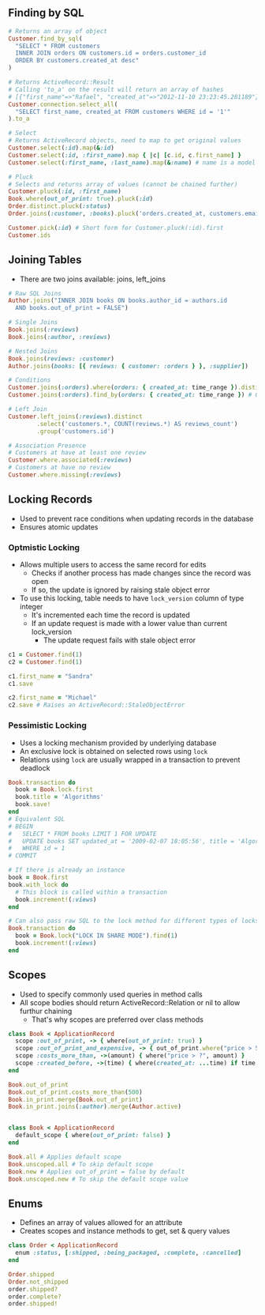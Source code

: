 ## Finding by SQL
```rb
# Returns an array of object
Customer.find_by_sql(
  "SELECT * FROM customers
  INNER JOIN orders ON customers.id = orders.customer_id
  ORDER BY customers.created_at desc"
)

# Returns ActiveRecord::Result
# Calling 'to_a' on the result will return an array of hashes
# [{"first_name"=>"Rafael", "created_at"=>"2012-11-10 23:23:45.281189"}]
Customer.connection.select_all(
  "SELECT first_name, created_at FROM customers WHERE id = '1'"
).to_a

# Select
# Returns ActiveRecord objects, need to map to get original values
Customer.select(:id).map(&:id)
Customer.select(:id, :first_name).map { |c| [c.id, c.first_name] }
Customer.select(:first_name, :last_name).map(&:name) # name is a model method

# Pluck
# Selects and returns array of values (cannot be chained further)
Customer.pluck(:id, :first_name)
Book.where(out_of_print: true).pluck(:id)
Order.distinct.pluck(:status)
Order.joins(:customer, :books).pluck('orders.created_at, customers.email, books.title')

Customer.pick(:id) # Short form for Customer.pluck(:id).first
Customer.ids
```

## Joining Tables
- There are two joins available: joins, left_joins

```rb
# Raw SQL Joins
Author.joins("INNER JOIN books ON books.author_id = authors.id
  AND books.out_of_print = FALSE")

# Single Joins
Book.joins(:reviews)
Book.joins(:author, :reviews)

# Nested Joins
Book.joins(reviews: :customer)
Author.joins(books: [{ reviews: { customer: :orders } }, :supplier])

# Conditions
Customer.joins(:orders).where(orders: { created_at: time_range }).distinct
Customer.joins(:orders).find_by(orders: { created_at: time_range }) # Gets first record

# Left Join
Customer.left_joins(:reviews).distinct
        .select('customers.*, COUNT(reviews.*) AS reviews_count')
        .group('customers.id')

# Association Presence
# Customers at have at least one review
Customer.where.associated(:reviews)
# Customers at have no review
Customer.where.missing(:reviews)
```

## Locking Records
- Used to prevent race conditions when updating records in the database
- Ensures atomic updates

### Optmistic Locking
- Allows multiple users to access the same record for edits
  - Checks if another process has made changes since the record was open
  - If so, the update is ignored by raising stale object error
- To use this locking, table needs to have `lock_version` column of type integer
  - It's incremented each time the record is updated
  - If an update request is made with a lower value than current lock_version
    - The update request fails with stale object error

```rb
c1 = Customer.find(1)
c2 = Customer.find(1)

c1.first_name = "Sandra"
c1.save

c2.first_name = "Michael"
c2.save # Raises an ActiveRecord::StaleObjectError
```

### Pessimistic Locking
- Uses a locking mechanism provided by underlying database
- An exclusive lock is obtained on selected rows using `lock`
- Relations using `lock` are usually wrapped in a transaction to prevent deadlock

```rb
Book.transaction do
  book = Book.lock.first
  book.title = 'Algorithms'
  book.save!
end
# Equivalent SQL
# BEGIN
#   SELECT * FROM books LIMIT 1 FOR UPDATE
#   UPDATE books SET updated_at = '2009-02-07 18:05:56', title = 'Algorithms'
#   WHERE id = 1
# COMMIT

# If there is already an instance
book = Book.first
book.with_lock do
  # This block is called within a transaction
  book.increment!(:views)
end

# Can also pass raw SQL to the lock method for different types of locks
Book.transaction do
  book = Book.lock("LOCK IN SHARE MODE").find(1)
  book.increment!(:views)
end
```

## Scopes
- Used to specify commonly used queries in method calls
- All scope bodies should return ActiveRecord::Relation or nil to allow furthur chaining
  - That's why scopes are preferred over class methods

```rb
class Book < ApplicationRecord
  scope :out_of_print, -> { where(out_of_print: true) }
  scope :out_of_print_and_expensive, -> { out_of_print.where("price > 500") }
  scope :costs_more_than, ->(amount) { where("price > ?", amount) }
  scope :created_before, ->(time) { where(created_at: ...time) if time.present? }
end

Book.out_of_print
Book.out_of_print.costs_more_than(500)
Book.in_print.merge(Book.out_of_print)
Book.in_print.joins(:author).merge(Author.active)


class Book < ApplicationRecord
  default_scope { where(out_of_print: false) }
end

Book.all # Applies default scope
Book.unscoped.all # To skip default scope
Book.new # Applies out_of_print = false by default
Book.unscoped.new # To skip the default scope value
```

## Enums
- Defines an array of values allowed for an attribute
- Creates scopes and instance methods to get, set & query values

```rb
class Order < ApplicationRecord
  enum :status, [:shipped, :being_packaged, :complete, :cancelled]
end

Order.shipped
Order.not_shipped
order.shipped?
order.complete?
order.shipped!
```
